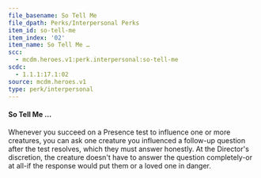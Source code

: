 ```yaml
---
file_basename: So Tell Me
file_dpath: Perks/Interpersonal Perks
item_id: so-tell-me
item_index: '02'
item_name: So Tell Me …
scc:
  - mcdm.heroes.v1:perk.interpersonal:so-tell-me
scdc:
  - 1.1.1:17.1:02
source: mcdm.heroes.v1
type: perk/interpersonal
---
```


#### So Tell Me …

Whenever you succeed on a Presence test to influence one or more creatures, you can ask one creature you influenced a follow-up question after the test resolves, which they must answer honestly. At the Director's discretion, the creature doesn't have to answer the question completely-or at all-if the response would put them or a loved one in danger.
